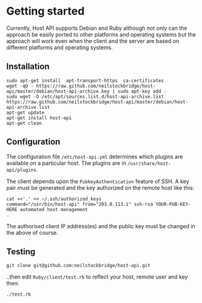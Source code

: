 
# Getting started

Currently, Host API supports Debian and Ruby although not only can the approach be easily ported to other platforms and operating systems but the approach will work even when the client and the server are based on different platforms and operating systems.


## Installation

    sudo apt-get install  apt-transport-https  ca-certificates
    wget -qO - https://raw.github.com/neilstockbridge/host-api/master/debian/host-api-archive.key | sudo apt-key add -
    sudo wget -O /etc/apt/sources.list.d/host-api-archive.list  https://raw.github.com/neilstockbridge/host-api/master/debian/host-api-archive.list
    apt-get update
    apt-get install host-api
    apt-get clean


## Configuration

The configuration file `/etc/host-api.yml` determines which plugins are available on a particular host.  The plugins are in `/usr/share/host-api/plugins`.

The client depends upon the `PubkeyAuthentication` feature of SSH.  A key pair must be generated and the key authorized on the remote host like this:

    cat <<'.' >> ~/.ssh/authorized_keys
    command="/usr/bin/host-api" from="203.0.113.1" ssh-rsa YOUR-PUB-KEY-HERE automated host management
    .

The authorised client IP address(es) and the public key must be changed in the above of course.


## Testing

    git clone git@github.com:neilstockbridge/host-api.git

..then edit `Ruby/client/test.rb` to reflect your host, remote user and key then:

    ./test.rb

